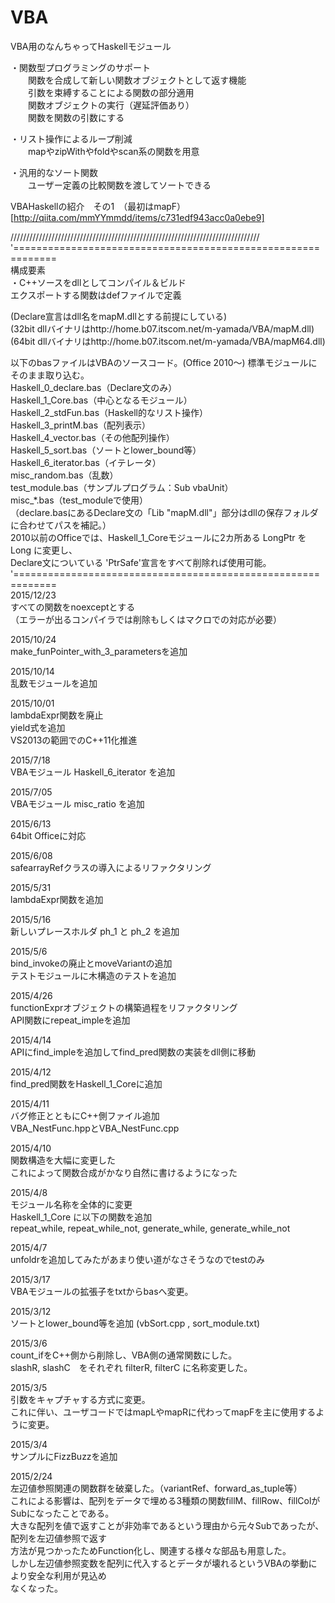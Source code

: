 # VBA
VBA用のなんちゃってHaskellモジュール  

・関数型プログラミングのサポート  
　　関数を合成して新しい関数オブジェクトとして返す機能  
　　引数を束縛することによる関数の部分適用  
　　関数オブジェクトの実行（遅延評価あり）  
　　関数を関数の引数にする  

・リスト操作によるループ削減  
　　mapやzipWithやfoldやscan系の関数を用意  

・汎用的なソート関数  
　　ユーザー定義の比較関数を渡してソートできる  

VBAHaskellの紹介　その1　（最初はmapF）  
[http://qiita.com/mmYYmmdd/items/c731edf943acc0a0ebe9]  

///////////////////////////////////////////////////////////////////////////////  
'=============================================================  
 構成要素  
・C++ソースをdllとしてコンパイル＆ビルド  
エクスポートする関数はdefファイルで定義  

(Declare宣言はdll名をmapM.dllとする前提にしている)  
(32bit dllバイナリはhttp://home.b07.itscom.net/m-yamada/VBA/mapM.dll)  
(64bit dllバイナリはhttp://home.b07.itscom.net/m-yamada/VBA/mapM64.dll)  

以下のbasファイルはVBAのソースコード。(Office 2010～)
標準モジュールにそのまま取り込む。  
  Haskell_0_declare.bas（Declare文のみ）  
  Haskell_1_Core.bas（中心となるモジュール）  
  Haskell_2_stdFun.bas（Haskell的なリスト操作）  
  Haskell_3_printM.bas（配列表示）  
  Haskell_4_vector.bas（その他配列操作）  
  Haskell_5_sort.bas（ソートとlower_bound等）  
  Haskell_6_iterator.bas（イテレータ）  
  misc_random.bas（乱数）  
  test_module.bas（サンプルプログラム：Sub vbaUnit）  
  misc_*.bas（test_moduleで使用）  
（declare.basにあるDeclare文の「Lib "mapM.dll"」部分はdllの保存フォルダに合わせてパスを補記。）  
2010以前のOfficeでは、Haskell_1_Coreモジュールに2カ所ある LongPtr をLong に変更し、  
Declare文についている 'PtrSafe'宣言をすべて削除れば使用可能。  
'=============================================================  
2015/12/23  
すべての関数をnoexceptとする  
（エラーが出るコンパイラでは削除もしくはマクロでの対応が必要）  

2015/10/24  
make_funPointer_with_3_parametersを追加  

2015/10/14  
乱数モジュールを追加  

2015/10/01  
lambdaExpr関数を廃止  
yield式を追加  
VS2013の範囲でのC++11化推進  

2015/7/18  
VBAモジュール Haskell_6_iterator を追加  

2015/7/05  
VBAモジュール misc_ratio を追加  

2015/6/13  
64bit Officeに対応  

2015/6/08  
safearrayRefクラスの導入によるリファクタリング  

2015/5/31  
lambdaExpr関数を追加  

2015/5/16  
新しいプレースホルダ ph_1 と ph_2 を追加  

2015/5/6  
bind_invokeの廃止とmoveVariantの追加  
テストモジュールに木構造のテストを追加  

2015/4/26  
functionExprオブジェクトの構築過程をリファクタリング  
API関数にrepeat_impleを追加  

2015/4/14  
APIにfind_impleを追加してfind_pred関数の実装をdll側に移動  

2015/4/12  
find_pred関数をHaskell_1_Coreに追加  

2015/4/11  
バグ修正とともにC++側ファイル追加  
VBA_NestFunc.hppとVBA_NestFunc.cpp  

2015/4/10  
関数構造を大幅に変更した  
これによって関数合成がかなり自然に書けるようになった  

2015/4/8  
モジュール名称を全体的に変更  
Haskell_1_Core に以下の関数を追加  
repeat_while, repeat_while_not, generate_while, generate_while_not  

2015/4/7  
unfoldrを追加してみたがあまり使い道がなさそうなのでtestのみ  

2015/3/17  
VBAモジュールの拡張子をtxtからbasへ変更。  

2015/3/12  
ソートとlower_bound等を追加
(vbSort.cpp , sort_module.txt)

2015/3/6  
count_ifをC++側から削除し、VBA側の通常関数にした。  
slashR, slashC　をそれぞれ filterR, filterC に名称変更した。  

2015/3/5  
引数をキャプチャする方式に変更。  
これに伴い、ユーザコードではmapLやmapRに代わってmapFを主に使用するように変更。  

2015/3/4  
サンプルにFizzBuzzを追加  

2015/2/24  
左辺値参照関連の関数群を破棄した。（variantRef、forward_as_tuple等）  
これによる影響は、配列をデータで埋める3種類の関数fillM、fillRow、fillColがSubになったことである。  
大きな配列を値で返すことが非効率であるという理由から元々Subであったが、配列を左辺値参照で返す  
方法が見つかったためFunction化し、関連する様々な部品も用意した。  
しかし左辺値参照変数を配列に代入するとデータが壊れるというVBAの挙動により安全な利用が見込め  
なくなった。  
